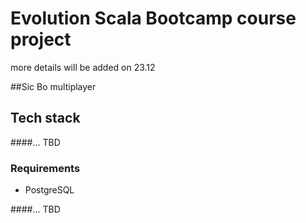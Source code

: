 # Evolution Scala Bootcamp course project
more details will be added on 23.12

##Sic Bo multiplayer

## Tech stack

####... TBD

### Requirements
* PostgreSQL

####... TBD